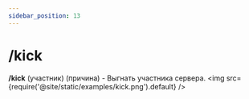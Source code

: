 ```yaml
---
sidebar_position: 13
---
```


# /kick

**/kick** (участник) (причина) - Выгнать участника сервера.
<img src={require('@site/static/examples/kick.png').default} />
